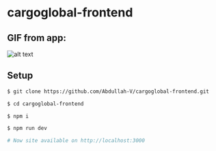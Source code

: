 # cargoglobal-frontend

## GIF from app:
![alt text](https://raw.githubusercontent.com/Abdullah-V/media/master/cargoglobal.gif)

## Setup

```bash
$ git clone https://github.com/Abdullah-V/cargoglobal-frontend.git

$ cd cargoglobal-frontend

$ npm i

$ npm run dev

# Now site available on http://localhost:3000
```




[comment]: <> (```bash)

[comment]: <> (# install dependencies)

[comment]: <> ($ npm install)

[comment]: <> (# serve with hot reload at localhost:3000)

[comment]: <> ($ npm run dev)

[comment]: <> (# build for production and launch server)

[comment]: <> ($ npm run build)

[comment]: <> ($ npm run start)

[comment]: <> (# generate static project)

[comment]: <> ($ npm run generate)

[comment]: <> (```)

[comment]: <> (For detailed explanation on how things work, check out [Nuxt.js docs]&#40;https://nuxtjs.org&#41;.)
